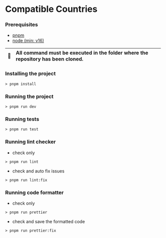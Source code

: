 # Compatible Countries

### Prerequisites

- [pnpm](https://pnpm.io/installation) 
- [node (min: v16)](https://nodejs.org/en/download/)


| :memo:        |All command must be executed in the folder where the repository has been cloned.|
|---------------|:------------------------|


### Installing the project

```
> pnpm install
```

### Running the project 

```
> pnpm run dev 
```
### Running tests 

```
> pnpm run test
```
### Running lint checker 
 - check only
  ```
  > pnpm run lint 
  ```
 
 - check and auto fix issues 
  ```
  > pnpm run lint:fix 
  ```

### Running code formatter 
- check only
```
> pnpm run prettier
```

- check and save the formatted code 
```
> pnpm run prettier:fix
```

